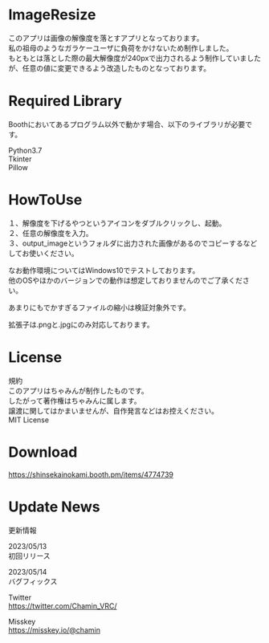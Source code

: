 # ImageResize
このアプリは画像の解像度を落とすアプリとなっております。<br>
私の祖母のようなガラケーユーザに負荷をかけないため制作しました。<br>
もともとは落とした際の最大解像度が240pxで出力されるよう制作していましたが、任意の値に変更できるよう改造したものとなっております。<br>

# Required Library
Boothにおいてあるプログラム以外で動かす場合、以下のライブラリが必要です。<br>

Python3.7<br>
Tkinter<br>
Pillow<br>

# HowToUse
１、解像度を下げるやつというアイコンをダブルクリックし、起動。<br>
２、任意の解像度を入力。<br>
３、output_imageというフォルダに出力された画像があるのでコピーするなどしてお使いください。<br>

なお動作環境についてはWindows10でテストしております。<br>
他のOSやほかのバージョンでの動作は想定しておりませんのでご了承ください。<br>

あまりにもでかすぎるファイルの縮小は検証対象外です。<br>

拡張子は.pngと.jpgにのみ対応しております。<br>

# License
規約<br>
このアプリはちゃみんが制作したものです。<br>
したがって著作権はちゃみんに属します。<br>
譲渡に関してはかまいませんが、自作発言などはお控えください。<br>
MIT License

# Download
https://shinsekainokami.booth.pm/items/4774739

# Update News
更新情報<br>

2023/05/13<br>
初回リリース<br>

2023/05/14<br>
バグフィックス<br>

Twitter<br>
https://twitter.com/Chamin_VRC/

Misskey<br>
https://misskey.io/@chamin
